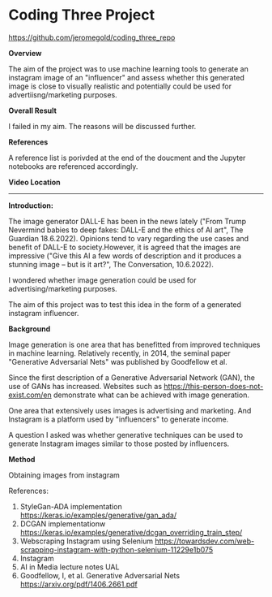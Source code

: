 # Coding Three Project

https://github.com/jeromegold/coding_three_repo

**Overview**

The aim of the project was to use machine learning tools to generate an instagram image of an "influencer" and assess whether this generated image is
close to visually realistic and potentially could be used for advertiisng/marketing purposes.

**Overall Result**

I failed in my aim. The reasons will be discussed further.

**References**

A reference list is porivded at the end of the doucment and the Jupyter notebooks are referenced accordingly.

**Video Location**

-----------------------------------------------------------------------------------------------------

**Introduction:**

The image generator DALL-E has been in the news lately ("From Trump Nevermind babies to deep fakes: DALL-E and the ethics of AI art", The Guardian 18.6.2022). Opinions tend to vary regarding the use cases and benefit of DALL-E to society.However, it is agreed that the images are impressive ("Give this AI a few words of description and it produces a stunning image – but is it art?", The Conversation, 10.6.2022).

I wondered whether image generation could be used for advertising/marketing purposes.

The aim of this project was to test this idea in the form of a generated instagram influencer.

**Background**

Image generation is one area that has benefitted from improved techniques in machine learning. Relatively recently, in 2014, the seminal paper "Generative Adversarial Nets" was published by Goodfellow et al.

Since the first description of a Generative Adversarial Network (GAN), the use of GANs has increased. Websites such as https://this-person-does-not-exist.com/en demonstrate what can be achieved with image generation.

One area that extensively uses images is advertising and marketing. And Instagram is a platform used by "influencers" to generate income.  

A question I asked was whether generative techniques can be used to generate Instagram images similar to those posted by influencers.

**Method**

Obtaining images from instagram


References:

1. StyleGan-ADA implementation https://keras.io/examples/generative/gan_ada/
2. DCGAN implementationw https://keras.io/examples/generative/dcgan_overriding_train_step/
3. Webscraping Instagram using Selenium https://towardsdev.com/web-scrapping-instagram-with-python-selenium-11229e1b075
4. Instagram
5. AI in Media lecture notes UAL
6. Goodfellow, I, et al. Generative Adversarial Nets https://arxiv.org/pdf/1406.2661.pdf
